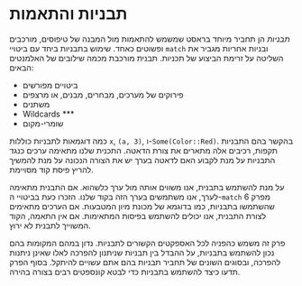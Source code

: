 # תבניות והתאמות

*תבניות* הן תחביר מיוחד בראסט שמשמש להתאמות מול המבנה של טיפוסים, מורכבים ופשוטים כאחד. שימוש בתבניות ביחד עם ביטויי `match` ובניות אחריות מגביר את השליטה על זרימת הביצוע של תכניות. תבנית מורכבת מכמה שילובים של האלמנטים הבאים:

* ביטויים מפורשים
* פירוקים של מערכים, מבחרים, מבנים, או מרצפים
* משתנים
* Wildcards ***
* שומרי-מקום

כמה דוגמאות לתבניות כוללות `x`, `(a, 3)`, ו-`Some(Color::Red)`. בהקשר בהם התבניות תקפות, רכיבים אלה מתארים את צורת הדאטה. התכנית שלנו מתאימה ערכים כנגד התבניות על מנת לקבוע האם לדאטה בערך יש את הצורה הנכונה על מנת להמשיך להריץ פיסת קוד מסויימת.

על מנת להשתמש בתבנית, אנו משווים אותה מול ערך כלשהוא. אם התבנית מתאימה לערך, אנו משתמשים בערך הזה בקוד שלנו. הזכרו כעת בביטויי ה-`match` מפרק 6 שהשתמשו בתבניות, כמו בדוגמא של מכונת מיון המטבעות. אם הערכים מתאימים לצורת התבנית, אנו יכולים להשתמש בפיסות המתאימות. אם אין התאמה, הקוד המשוייך לתבנית לא ירוץ.

פרק זה משמש כהפניה לכל האספקטים הקשורים לתבניות. נדון במהם המקומות בהם נכון להשתמש בתבניות, על ההבדל בין תבניות שניתנון להפרכה לאלו שאינן ניתנות להפרכה, ובסוגים השונים של תחביר תבניות בהם אתם עשויים להיתקל. בסוף הפרק תדעו כיצד להשתמש בתבניות כדי לבטא קונספטים רבים בצורה בהירה.
